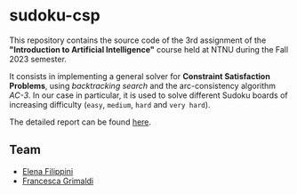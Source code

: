 # sudoku-csp
This repository contains the source code of the 3rd assignment of the **"Introduction to Artificial Intelligence"** course held at NTNU during the Fall 2023 semester.

It consists in implementing a general solver for **Constraint Satisfaction Problems**, using _backtracking search_ and the arc-consistency algorithm _AC-3_. In our case in particular, it is used to solve different Sudoku boards of increasing difficulty (`easy`, `medium`, `hard` and `very hard`).

The detailed report can be found [here](https://github.com/FrancescaGrimaldi/intro-to-ai-assignments/blob/main/assignment%203/assignment_3.pdf).

## Team
- [Elena Filippini](https://github.com/Elena0111)
- [Francesca Grimaldi](https://github.com/FrancescaGrimaldi)
